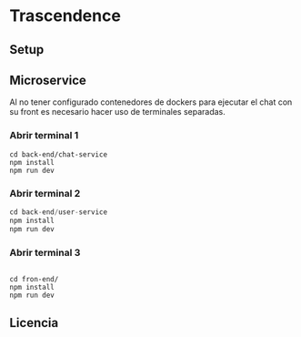 # Trascendence


## Setup

## Microservice
Al no tener configurado contenedores de dockers para ejecutar el chat con su front es necesario hacer uso de terminales separadas.

### Abrir terminal 1

```
cd back-end/chat-service
npm install
npm run dev
```

### Abrir terminal 2

```c
cd back-end/user-service
npm install
npm run dev

```

### Abrir terminal 3

```

cd fron-end/
npm install
npm run dev

```



## Licencia


```

```

